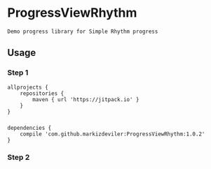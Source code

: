 # ProgressViewRhythm
	Demo progress library for Simple Rhythm progress
	
## Usage	
### Step 1
	allprojects {
		repositories {
			maven { url 'https://jitpack.io' }
		}
	}
###

###
	dependencies {
		compile 'com.github.markizdeviler:ProgressViewRhythm:1.0.2'
	}
	
	
### Step 2
